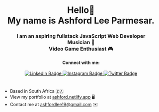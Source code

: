 

<div id="header" align="center">
  <h1>Hello👋</br>My name is Ashford Lee Parmesar.</h1>
  
  
  <h3>I am an aspiring fullstack JavaScript Web Developer</br>Musician 🎸</br>Video Game Enthusiast 🎮</h3>
  
  <h4>Connect with me:</h4>
  
  
  <div id="badges">
  <a href="https://www.linkedin.com/in/ashfordleeparmesar">
    <img src="https://img.shields.io/badge/LinkedIn-blue?style=for-the-badge&logo=linkedin&logoColor=white" alt="LinkedIn Badge"/>
  </a>
  <a href="https://www.instagram.com/ashfordisnotonfire_">
    <img src="https://img.shields.io/badge/Instagram-purple?style=for-the-badge&logo=instagram&logoColor=white" alt="Instagram Badge"/>
  </a>
  <a href="https://www.twitter.com/ashfordisonfire">
    <img src="https://img.shields.io/badge/Twitter-blue?style=for-the-badge&logo=twitter&logoColor=white" alt="Twitter Badge"/>
  </a>
    </br><img src="https://komarev.com/ghpvc/?username=ashford-lee-parmesar&style=flat-square&color=blue" alt=""/>
</div>
  <h1></h1>
</div>

- Based in South Africa 🇿🇦
- View my portfolio at <a href="https://ashford.netlify.app">ashford.netlify.app</a> 🖥
- Contact me at <a href="https://mailto:ashfordlee19@gmail.com">ashfordlee19@gmail.com</a> ✉️ 

<!---
Ashford-Lee-Parmesar/Ashford-Lee-Parmesar is a ✨ special ✨ repository because its `README.md` (this file) appears on your GitHub profile.
You can click the Preview link to take a look at your changes.
--->
